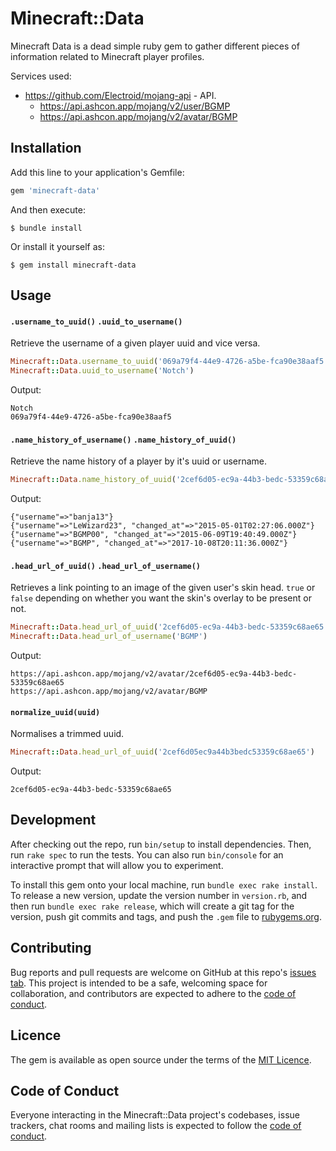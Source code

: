 # Minecraft::Data

Minecraft Data is a dead simple ruby gem to gather different pieces of information related to Minecraft player profiles.

Services used:
  * https://github.com/Electroid/mojang-api - API.
    * https://api.ashcon.app/mojang/v2/user/BGMP
    * https://api.ashcon.app/mojang/v2/avatar/BGMP

## Installation

Add this line to your application's Gemfile:

```ruby
gem 'minecraft-data'
```

And then execute:

    $ bundle install

Or install it yourself as:

    $ gem install minecraft-data

## Usage

#### `.username_to_uuid()` `.uuid_to_username()`

Retrieve the username of a given player uuid and vice versa.

```ruby
Minecraft::Data.username_to_uuid('069a79f4-44e9-4726-a5be-fca90e38aaf5')
Minecraft::Data.uuid_to_username('Notch')
```

Output:
```
Notch
069a79f4-44e9-4726-a5be-fca90e38aaf5
```

#### `.name_history_of_username()` `.name_history_of_uuid()`

Retrieve the name history of a player by it's uuid or username.

```ruby
Minecraft::Data.name_history_of_uuid('2cef6d05-ec9a-44b3-bedc-53359c68ae65')
```

Output:
```
{"username"=>"banja13"}
{"username"=>"LeWizard23", "changed_at"=>"2015-05-01T02:27:06.000Z"}
{"username"=>"BGMP00", "changed_at"=>"2015-06-09T19:40:49.000Z"}
{"username"=>"BGMP", "changed_at"=>"2017-10-08T20:11:36.000Z"}
```

#### `.head_url_of_uuid()` `.head_url_of_username()`

Retrieves a link pointing to an image of the given user's skin head. `true` or `false` depending on whether you want the skin's overlay to be present or not.

```ruby
Minecraft::Data.head_url_of_uuid('2cef6d05-ec9a-44b3-bedc-53359c68ae65')
Minecraft::Data.head_url_of_username('BGMP')
```

Output:
```
https://api.ashcon.app/mojang/v2/avatar/2cef6d05-ec9a-44b3-bedc-53359c68ae65
https://api.ashcon.app/mojang/v2/avatar/BGMP
```

#### `normalize_uuid(uuid)`

Normalises a trimmed uuid.

```ruby
Minecraft::Data.head_url_of_uuid('2cef6d05ec9a44b3bedc53359c68ae65')
```

Output:
```
2cef6d05-ec9a-44b3-bedc-53359c68ae65
```

## Development

After checking out the repo, run `bin/setup` to install dependencies. Then, run `rake spec` to run the tests. You can also run `bin/console` for an interactive prompt that will allow you to experiment.

To install this gem onto your local machine, run `bundle exec rake install`. To release a new version, update the version number in `version.rb`, and then run `bundle exec rake release`, which will create a git tag for the version, push git commits and tags, and push the `.gem` file to [rubygems.org](https://rubygems.org).

## Contributing

Bug reports and pull requests are welcome on GitHub at this repo's [issues tab](https://github.com/BGMP/minecraft-data/issues). This project is intended to be a safe, welcoming space for collaboration, and contributors are expected to adhere to the [code of conduct](https://github.com/[USERNAME]/minecraft-data/blob/master/CODE_OF_CONDUCT.md).

## Licence

The gem is available as open source under the terms of the [MIT Licence](https://opensource.org/licenses/MIT).

## Code of Conduct

Everyone interacting in the Minecraft::Data project's codebases, issue trackers, chat rooms and mailing lists is expected to follow the [code of conduct](https://github.com/[USERNAME]/minecraft-data/blob/master/CODE_OF_CONDUCT.md).
